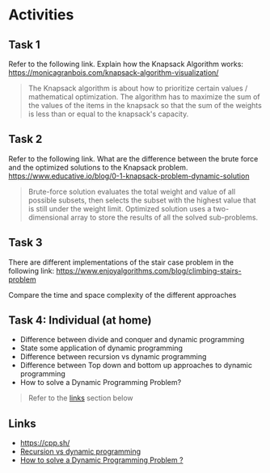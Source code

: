 # Activities

## Task 1

Refer to the following link. Explain how the Knapsack Algorithm works:
https://monicagranbois.com/knapsack-algorithm-visualization/

> The Knapsack algorithm is about how to prioritize certain values / mathematical optimization. The algorithm has to maximize the sum of the values of the items in the knapsack so that the sum of the weights is less than or equal to the knapsack's capacity.

## Task 2

Refer to the following link. What are the difference between the brute force and the optimized solutions to the Knapsack problem.
https://www.educative.io/blog/0-1-knapsack-problem-dynamic-solution

> Brute-force solution evaluates the total weight and value of all possible subsets, then selects the subset with the highest value that is still under the weight limit. Optimized solution uses a two-dimensional array to store the results of all the solved sub-problems.

## Task 3

There are different implementations of the stair case problem in the following link:
https://www.enjoyalgorithms.com/blog/climbing-stairs-problem

Compare the time and space complexity of the different approaches



## Task 4: Individual (at home)

- Difference between divide and conquer and dynamic programming
- State some application of dynamic programming
- Difference between recursion vs dynamic programming
- Difference between Top down and bottom up approaches to dynamic programming
- How to solve a Dynamic Programming Problem?

> Refer to the [links](#links) section below

## Links

- https://cpp.sh/
- [Recursion vs dynamic programming](https://www.geeksforgeeks.org/introduction-to-dynamic-programming-data-structures-and-algorithm-tutorials/)
- [How to solve a Dynamic Programming Problem ?](https://www.geeksforgeeks.org/solve-dynamic-programming-problem/)
